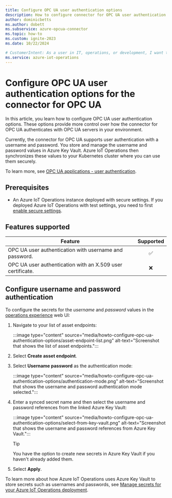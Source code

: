 ```yaml
---
title: Configure OPC UA user authentication options
description: How to configure connector for OPC UA user authentication options for it to use when it connects to an OPC UA server.
author: dominicbetts
ms.author: dobett
ms.subservice: azure-opcua-connector
ms.topic: how-to
ms.custom: ignite-2023
ms.date: 10/22/2024

# CustomerIntent: As a user in IT, operations, or development, I want to configure my OPC UA industrial edge environment with custom OPC UA user authentication options to keep it secure and work with my solution.
ms.service: azure-iot-operations
---
```


# Configure OPC UA user authentication options for the connector for OPC UA

In this article, you learn how to configure OPC UA user authentication options. These options provide more control over how the connector for OPC UA authenticates with OPC UA servers in your environment.

Currently, the connector for OPC UA supports user authentication with a username and password. You store and manage the username and password values in Azure Key Vault. Azure IoT Operations then synchronizes these values to your Kubernetes cluster where you can use them securely.

To learn more, see [OPC UA applications - user authentication](https://reference.opcfoundation.org/Core/Part2/v105/docs/5.2.3).

## Prerequisites

- An Azure IoT Operations instance deployed with secure settings. If you deployed Azure IoT Operations with test settings, you need to first [enable secure settings](../deploy-iot-ops/howto-enable-secure-settings.md).

## Features supported

| Feature  | Supported |
| -------- |:---------:|
| OPC UA user authentication with username and password.     |   ✅     |
| OPC UA user authentication with an X.509 user certificate. |   ❌     |

## Configure username and password authentication

To configure the secrets for the *username* and *password* values in the [operations experience](https://iotoperations.azure.com) web UI:

1. Navigate to your list of asset endpoints:

    :::image type="content" source="media/howto-configure-opc-ua-authentication-options/asset-endpoint-list.png" alt-text="Screenshot that shows the list of asset endpoints.":::

1. Select **Create asset endpoint**.

1. Select **Username password** as the authentication mode:

    :::image type="content" source="media/howto-configure-opc-ua-authentication-options/authentication-mode.png" alt-text="Screenshot that shows the username and password authentication mode selected.":::

1. Enter a synced secret name and then select the username and password references from the linked Azure Key Vault:

    :::image type="content" source="media/howto-configure-opc-ua-authentication-options/select-from-key-vault.png" alt-text="Screenshot that shows the username and password references from Azure Key Vault.":::

    > [!TIP]
    > You have the option to create new secrets in Azure Key Vault if you haven't already added them.

1. Select **Apply**.

To learn more about how Azure IoT Operations uses Azure Key Vault to store secrets such as usernames and passwords, see [Manage secrets for your Azure IoT Operations deployment](../secure-iot-ops/howto-manage-secrets.md).
